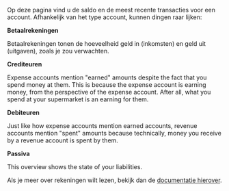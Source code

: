 Op deze pagina vind u de saldo en de meest recente transacties voor een account. Afhankelijk van het type account, kunnen dingen raar lijken:

**Betaalrekeningen**

Betaalrekeningen tonen de hoeveelheid geld in (inkomsten) en geld uit (uitgaven), zoals je zou verwachten.

**Crediteuren**

Expense accounts mention "earned" amounts despite the fact that you spend money at them. This is because the expense account is earning money, from the perspective of the expense account. After all, what you spend at your supermarket is an earning for them.

**Debiteuren**

Just like how expense accounts mention earned accounts, revenue accounts mention "spent" amounts because technically, money you receive by a revenue account is spent by them.

**Passiva**

This overview shows the state of your liabilities.

Als je meer over rekeningen wilt lezen, bekijk dan de [documentatie hierover](https://firefly-iii.readthedocs.io/en/latest/concepts/accounts.html).